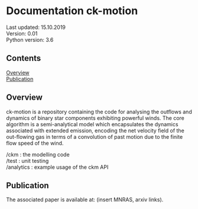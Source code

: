 # Documentation ck-motion

Last updated: 15.10.2019<br>
Version: 0.01<br>
Python version: 3.6<br>

## Contents
[Overview](#overview)<br>
[Publication](#publication)<br>

## Overview
ck-motion is a repository containing the code for analysing the outflows and
dynamics of binary star components exhibiting powerful winds. The core algorithm
is a semi-analytical model which encapsulates the dynamics associated with
extended emission, encoding the net velocity field of the out-flowing gas in
terms of a convolution of past motion due to the finite flow speed of the wind.

/ckm : the modelling code<br>
/test : unit testing<br>
/analytics : example usage of the ckm API<br>

## Publication
The associated paper is available at: (insert MNRAS, arxiv links).
